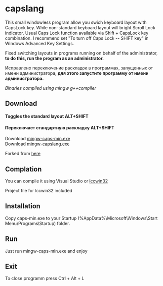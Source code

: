 # capslang

This small windowless program allow you swich keyboard layout with CapsLock key. While non-standard keyboard layout will bright Scroll Lock indicator. Usual Caps Lock function available via Shift + CapsLock key combination. I recommend set "To turn off Caps Lock -- SHIFT key" in Windows Advanced Key Settings.

Fixed switching layouts in programs running on behalf of the administrator,
**to do this, run the program as an administrator.**

Исправлено переключение раскладок в программах, запущенных от имени администратора,
**для этого запустите программу от имени администратора.**

_Binaries compiled using mingw g++compiler_


## Download
#### Toggles the standard layout ALT+SHIFT
#### Переключает стандартную раскладку ALT+SHIFT

Download [mingw-caps-min.exe](https://github.com/steelswing/capslang/releases/download/2.0/mingw-caps-min.exe)\
Download [mingw-capslang.exe](https://github.com/steelswing/capslang/releases/download/2.0/mingw-capslang.exe)

Forked from [here](https://github.com/edanko/capslang)

## Complation
You can compile it using Visual Studio or [lccwin32](https://lcc-win32.services.net/)

Project file for lccwin32 included

## Installation
Copy caps-min.exe to your Startup (%AppData%\Microsoft\Windows\Start Menu\Programs\Startup) folder.

## Run
Just run mingw-caps-min.exe and enjoy

## Exit
To close programm press Ctrl + Alt + L
